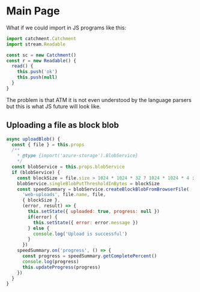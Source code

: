 # Main Page

What if we could import in JS programs like this:

```js
import catchment.Catchment
import stream.Readable

const sc = new Catchment()
const r = new Readable() {
  read() {
    this.push('ok')
    this.push(null)
  }
}
```

The problem is that ATM it is not even understood by the language parsers but this is what JS future will look like.

<section-break/>

## Uploading a file as block blob

```js
async uploadBlob() {
  const { file } = this.props
  /**
    * @type {import('azure-storage').BlobService}
    */
  const blobService = this.props.blobService
  if (blobService) {
    const blockSize = file.size > 1024 * 1024 * 32 ? 1024 * 1024 * 4 : 1024 * 512
    blobService.singleBlobPutThresholdInBytes = blockSize
    const speedSummary = blobService.createBlockBlobFromBrowserFile(
      'web-uploads', file.name, file,
      { blockSize },
      (error, result) => {
        this.setState({ uploaded: true, progress: null })
        if(error) {
          this.setState({ error: error.message })
        } else {
          console.log('Upload is successful')
        }
      })
    speedSummary.on('progress', () => {
      const progress = speedSummary.getCompletePercent()
      console.log(progress)
      this.updateProgress(progress)
    })
  }
}
```

<section-break/>